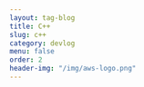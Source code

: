 ```yaml
---
layout: tag-blog
title: C++
slug: c++
category: devlog
menu: false
order: 2
header-img: "/img/aws-logo.png"
---
```


